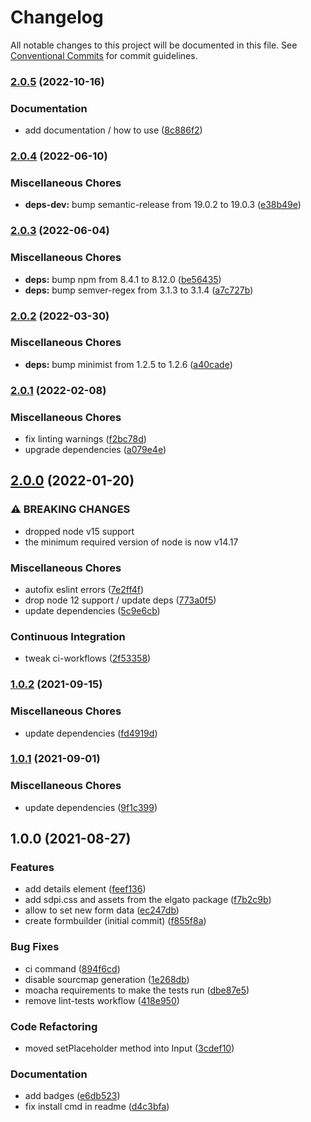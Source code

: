 # Changelog

All notable changes to this project will be documented in this file. See
[Conventional Commits](https://conventionalcommits.org) for commit guidelines.

### [2.0.5](https://github.com/rweich/streamdeck-formbuilder/compare/v2.0.4...v2.0.5) (2022-10-16)


### Documentation

* add documentation / how to use ([8c886f2](https://github.com/rweich/streamdeck-formbuilder/commit/8c886f2f4429aa851c499b80e17637a9976ee135))

### [2.0.4](https://github.com/rweich/streamdeck-formbuilder/compare/v2.0.3...v2.0.4) (2022-06-10)


### Miscellaneous Chores

* **deps-dev:** bump semantic-release from 19.0.2 to 19.0.3 ([e38b49e](https://github.com/rweich/streamdeck-formbuilder/commit/e38b49e1d2da57aba6aad9bbc8b69d40dd532972))

### [2.0.3](https://github.com/rweich/streamdeck-formbuilder/compare/v2.0.2...v2.0.3) (2022-06-04)


### Miscellaneous Chores

* **deps:** bump npm from 8.4.1 to 8.12.0 ([be56435](https://github.com/rweich/streamdeck-formbuilder/commit/be564353336f6f95eeb0383a108dea61b2973932))
* **deps:** bump semver-regex from 3.1.3 to 3.1.4 ([a7c727b](https://github.com/rweich/streamdeck-formbuilder/commit/a7c727b1097ae84e2a5f1473de0ae63a4dafee36))

### [2.0.2](https://github.com/rweich/streamdeck-formbuilder/compare/v2.0.1...v2.0.2) (2022-03-30)


### Miscellaneous Chores

* **deps:** bump minimist from 1.2.5 to 1.2.6 ([a40cade](https://github.com/rweich/streamdeck-formbuilder/commit/a40cade4955a8d0a0b0552861433e4ac19668dbc))

### [2.0.1](https://github.com/rweich/streamdeck-formbuilder/compare/v2.0.0...v2.0.1) (2022-02-08)


### Miscellaneous Chores

* fix linting warnings ([f2bc78d](https://github.com/rweich/streamdeck-formbuilder/commit/f2bc78d787fbbd7555e81ea6b54c74f9b6a101c9))
* upgrade dependencies ([a079e4e](https://github.com/rweich/streamdeck-formbuilder/commit/a079e4e1e39bd141045b4998ec668ca42fed7680))

## [2.0.0](https://github.com/rweich/streamdeck-formbuilder/compare/v1.0.2...v2.0.0) (2022-01-20)


### ⚠ BREAKING CHANGES

* dropped node v15 support
* the minimum required version of node is now v14.17

### Miscellaneous Chores

* autofix eslint errors ([7e2ff4f](https://github.com/rweich/streamdeck-formbuilder/commit/7e2ff4f2d0b14285356a935e0161236a3d0f5813))
* drop node 12 support / update deps ([773a0f5](https://github.com/rweich/streamdeck-formbuilder/commit/773a0f5fc6d06691736393444b49415c96622da8))
* update dependencies ([5c9e6cb](https://github.com/rweich/streamdeck-formbuilder/commit/5c9e6cb52385ca1e2d2708b7e7fc7dadc2a379b4))


### Continuous Integration

* tweak ci-workflows ([2f53358](https://github.com/rweich/streamdeck-formbuilder/commit/2f53358fa19ff21ff856895b5d52e1c44c06b549))

### [1.0.2](https://github.com/rweich/streamdeck-formbuilder/compare/v1.0.1...v1.0.2) (2021-09-15)


### Miscellaneous Chores

* update dependencies ([fd4919d](https://github.com/rweich/streamdeck-formbuilder/commit/fd4919d9574fbe70760f64c54a6aa7036abab99e))

### [1.0.1](https://github.com/rweich/streamdeck-formbuilder/compare/v1.0.0...v1.0.1) (2021-09-01)


### Miscellaneous Chores

* update dependencies ([9f1c399](https://github.com/rweich/streamdeck-formbuilder/commit/9f1c3999df1b8cf74c94c484d1e642aa4ac70788))

## 1.0.0 (2021-08-27)


### Features

* add details element ([feef136](https://github.com/rweich/streamdeck-formbuilder/commit/feef1363340d1beb227113830f00f2c317bd43ee))
* add sdpi.css and assets from the elgato package ([f7b2c9b](https://github.com/rweich/streamdeck-formbuilder/commit/f7b2c9b0c7a7421be6355430ce99bef5c6c81f0b))
* allow to set new form data ([ec247db](https://github.com/rweich/streamdeck-formbuilder/commit/ec247db151261ca51cda3d10cbd364aaf17468bc))
* create formbuilder (initial commit) ([f855f8a](https://github.com/rweich/streamdeck-formbuilder/commit/f855f8aff8485c6bcf9c69ae3cbdfc613c1d30cd))


### Bug Fixes

* ci command ([894f6cd](https://github.com/rweich/streamdeck-formbuilder/commit/894f6cda7f8c8aa961bf7e5c79c3e510d41c27c6))
* disable sourcmap generation ([1e268db](https://github.com/rweich/streamdeck-formbuilder/commit/1e268db719fb831b7344d12c88505d761a761bf0))
* moacha requirements to make the tests run ([dbe87e5](https://github.com/rweich/streamdeck-formbuilder/commit/dbe87e53de38305f339f8016adb0346caeca3f51))
* remove lint-tests workflow ([418e950](https://github.com/rweich/streamdeck-formbuilder/commit/418e9506a18448b63d51431c999d38743329b451))


### Code Refactoring

* moved setPlaceholder method into Input ([3cdef10](https://github.com/rweich/streamdeck-formbuilder/commit/3cdef1094e8b05598437c1f447f24c2b62d3cca7))


### Documentation

* add badges ([e6db523](https://github.com/rweich/streamdeck-formbuilder/commit/e6db523262bd7111c54d6259624c93d67da02b6a))
* fix install cmd in readme ([d4c3bfa](https://github.com/rweich/streamdeck-formbuilder/commit/d4c3bfaaa8fda9a743fbd8c75456876f87a56bb9))
